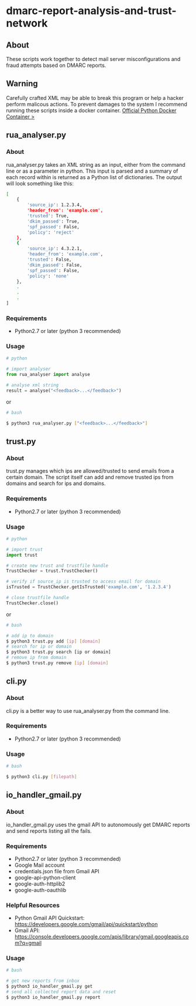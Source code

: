 # dmarc-report-analysis-and-trust-network
## About
These scripts work together to detect mail server misconfigurations and fraud attempts based on DMARC reports.
## Warning
Carefully crafted XML may be able to break this program or help a hacker perform malicous actions. To prevent damages to the system I recommend running these scripts inside a docker container.
[Official Python Docker Container >](https://hub.docker.com/_/python/)
## rua_analyser.py
### About
rua_analyser.py takes an XML string as an input, either from the command line or as a parameter in python. This input is parsed and a summary of each record within is returned as a Python list of dictionaries. 
The output will look something like this:
```bash
[
    {
        'source_ip': 1.2.3.4,
        'header_from': 'example.com',
        'trusted': True,
        'dkim_passed': True,
        'spf_passed': False,
        'policy': 'reject'
    },
    {
        'source_ip': 4.3.2.1,
        'header_from': 'example.com',
        'trusted': False,
        'dkim_passed': False,
        'spf_passed': False,
        'policy': 'none'
    },
    .
    .
    .
]
```
### Requirements
- Python2.7 or later (python 3 recommended)
### Usage
```python
# python

# import analyser
from rua_analyser import analyse

# analyse xml string
result = analyse("<feedback>...</feedback>")
```
or
```bash
# bash

$ python3 rua_analyser.py ["<feedback>...</feedback>"]
```
## trust.py
### About
trust.py manages which ips are allowed/trusted to send emails from a certain domain. The script itself can add and remove trusted ips from domains and search for ips and domains.
### Requirements
- Python2.7 or later (python 3 recommended)
### Usage
```python
# python

# import trust
import trust

# create new trust and trustfile handle
TrustChecker = trust.TrustChecker()

# verify if source_ip is trusted to access email for domain
isTrusted = TrustChecker.getIsTrusted('example.com', '1.2.3.4')

# close trustfile handle
TrustChecker.close()
```
or
```bash
# bash

# add ip to domain
$ python3 trust.py add [ip] [domain]
# search for ip or domain
$ python3 trust.py search [ip or domain]
# remove ip from domain
$ python3 trust.py remove [ip] [domain]
```
## cli.py
### About
cli.py is a better way to use rua_analyser.py from the command line. 
### Requirements
- Python2.7 or later (python 3 recommended)
### Usage
```bash
# bash

$ python3 cli.py [filepath]
```
## io_handler_gmail.py
### About
io_handler_gmail.py uses the gmail API to autonomously get DMARC reports and send reports listing all the fails.
### Requirements
- Python2.7 or later (python 3 recommended)
- Google Mail account
- credentials.json file from Gmail API
- google-api-python-client
- google-auth-httplib2
- google-auth-oauthlib
### Helpful Resources
- Python Gmail API Quickstart: https://developers.google.com/gmail/api/quickstart/python
- Gmail API: https://console.developers.google.com/apis/library/gmail.googleapis.com?q=gmail
### Usage
```bash
# bash

# get new reports from inbox
$ python3 io_handler_gmail.py get
# send all collected report data and reset
$ python3 io_handler_gmail.py report
```
